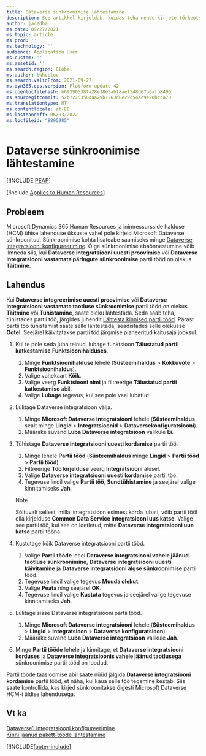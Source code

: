 ```yaml
---
title: Dataverse sünkroonimise lähtestamine
description: See artikkel kirjeldab, kuidas teha nende kirjete tõrkeotsingut, mis ei ole Microsofti Dynamics 365 Human Resources ja inimkapitali halduse (HCM) ühise lahenduse vahel õigesti sünkroonitud Microsoft Dataverse.
author: jaredha
ms.date: 09/27/2021
ms.topic: article
ms.prod: ''
ms.technology: ''
audience: Application User
ms.custom: ''
ms.assetid: ''
ms.search.region: Global
ms.author: twheeloc
ms.search.validFrom: 2021-09-27
ms.dyn365.ops.version: Platform update 42
ms.openlocfilehash: b69390538fa28e18e5abf8aef548d67b6afb8496
ms.sourcegitcommit: 52b7225350daa29b1263d8e29c54ac9e20bcca70
ms.translationtype: MT
ms.contentlocale: et-EE
ms.lasthandoff: 06/03/2022
ms.locfileid: "8895985"
---
```

# <a name="reset-dataverse-synchronization"></a>Dataverse sünkroonimise lähtestamine


[!INCLUDE [PEAP](../includes/peap-2.md)]

[!include [Applies to Human Resources](../includes/applies-to-hr.md)]

## <a name="issue"></a>Probleem

Microsoft Dynamics 365 Human Resources ja inimressursside halduse (HCM) ühise lahenduse üksuste vahel pole kirjeid Microsoft Dataverse sünkroonitud. Sünkroonimise kohta lisateabe saamiseks minge [Dataverse integratsiooni konfigureerimine](hr-admin-integration-common-data-service.md). Õige sünkroonimise ebaõnnestumine võib ilmneda siis, kui **Dataverse integratsiooni uuesti proovimise** või **Dataverse integratsiooni vastamata päringute sünkroonimise** partii tööd on olekus **Täitmine**.

## <a name="resolution"></a>Lahendus

Kui **Dataverse integreerimise uuesti proovimise** või **Dataverse integratsiooni vastamata taotluse sünkroonimise** partii tööd on olekus **Täitmine** või **Tühistamine**, saate oleku lähtestada. Seda saab teha, tühistades partii töö, järgides juhendit [Lähtesta kinnised partii tööd](hr-admin-troubleshooting-batch-execution.md). Pärast partii töö tühistamist saate selle lähtestada, seadistades selle olekusse **Ootel**. Seejärel käivitatakse partii töö järgmise planeeritud käitusaja jooksul.

1. Kui te pole seda juba teinud, lubage funktsioon **Täiustatud partii katkestamise** **Funktsioonihalduses**.
   1. Minge **Funktsioonihalduse** lehele (**Süsteemihaldus** > **Kokkuvõte** > **Funktsioonihaldus**).
   2. Valige vahekaart **Kõik**.
   3. Valige veerg **Funktsiooni nimi** ja filtreerige **Täiustatud partii katkestamise** abil.
   4. Valige **Lubage** tegevus, kui see pole veel lubatud.

2. Lülitage Dataverse integratsioon välja.
   1. Minge **Microsoft Dataverse integratsiooni** lehele (**Süsteemihaldus** sealt minge **Lingid** > **Integratsioonid** > **Dataversekonfiguratsiooni**).
   2. Määrake suvand **Luba Dataverse integratsioon** valikule **Ei**.

3. Tühistage **Dataverse integratsiooni uuesti kordamise** partii töö.
   1. Minge lehele **Partii tööd** (**Süsteemihaldus** minge  **Lingid** > **Partii tööd** > **Partii tööd**).
   2. Filtreerige **Töö kirjelduse** veerg **Integratsiooni** alusel.
   3. Valige **Dataverse integratsiooni uuesti kordamise** partii töö.
   4. Tegevuse lindil valige **Partii töö**, **Sundtühistamine** ja seejärel valige kinnitamiseks **Jah**.

   > [!NOTE]
   > Sõltuvalt sellest, millal integratsioon esimest korda lubati, võib partii tööl olla kirjelduse **Common Data Service integratsiooni uus katse**. Valige see partii töö, kui see on loetletud, mitte **Dataverse integratsiooni uue katse** partii tööna.

4. Kustutage kõik Dataverse integratsiooni partii tööd.
   1. Valige **Partii tööde** lehel **Dataverse integratsiooni vahele jäänud taotluse sünkroonimine**, **Dataverse integratsiooni uuesti käivitamine** ja **Dataverse integratsiooni algse sünkroonimise** partii tööd.
   2. Tegevuse lindil valige tegevus **Muuda olekut**. 
   3. Valige **Peata** ning seejärel **OK**.
   4. Tegevuse lindil valige **Kustuta** tegevus ja seejärel valige tegevuse kinnitamiseks **Jah**.

5. Lülitage sisse Dataverse integratsiooni partii tööd.
   1. Minge **Microsoft Dataverse integratsiooni** lehele (**Süsteemihaldus** > **Lingid** > **Integratsioon** > **Dataverse konfiguratsioon**).
   2. Määrake suvand **Luba Dataverse integratsioon** valikule **Jah**.

6. Minge **Partii tööde** lehele ja kinnitage, et **Dataverse integratsiooni korduses** ja **Dataverse integratsioonis vahele jäänud taotlusega** sünkroonimise partii tööd on loodud.

Partii tööde taasloomise abil saate nüüd jälgida **Dataverse integratsiooni kordamise** partii tööd, et näha, kui kaua selle töö tegemine kestab. Siis saate kontrollida, kas kirjed sünkroonitakse õigesti Microsoft Dataverse HCM-i üldise lahendusega.

## <a name="see-also"></a>Vt ka

[Dataverse’i integratsiooni konfigureerimine](hr-admin-integration-common-data-service.md)<br>
[Kinni jäänud pakett-tööde lähtestamine](hr-admin-troubleshooting-batch-execution.md)


[!INCLUDE[footer-include](../includes/footer-banner.md)]
